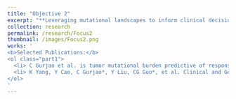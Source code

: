```yaml
---
title: "Objective 2"
excerpt: "**Leveraging mutational landscapes to inform clinical decisions.** The FDA has been approving more and more cancer therapies and combinations of them. Despite being effective for several cancer types, their clinical use is encumbered by a high variability in patient response. Studying the mutational landscape of tumors can inform the best course of treatment and predict the aggressiveness of certain cancers."
collection: research
permalink: /research/Focus2
thumbnail: /images/Focus2.png
works: '
<b>Selected Publications:</b> 
<ol class="part1">
  <li> C Gurjao et al. is tumor mutational burden predictive of response to immunotherapy?. Cancer Immunology Research 7, 1230–1236 (2019). </li>
  <li> K Yang, Y Cao, C Gurjao*, Y Liu, CG Guo*, et al. Clinical and Genomic Characterization of Interval Colorectal Cancer in Three Prospective Cohorts. Gastroenterology 7, 1230–1236 (2019). </li>
</ol>
'
---
```

